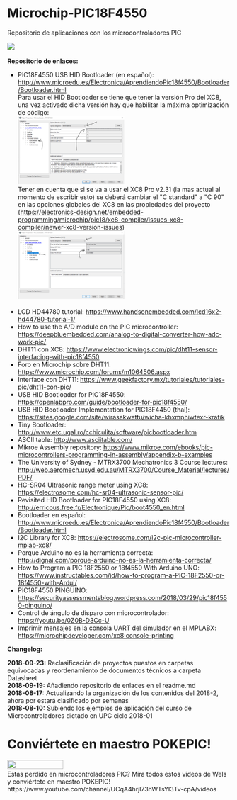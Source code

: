 # Microchip-PIC18F4550
Repositorio de aplicaciones con los microcontroladores PIC

<img src="PIC18F4550_1.gif">

<b>Repositorio de enlaces:</b><br>
- PIC18F4550 USB HID Bootloader (en español): http://www.microedu.es/Electronica/AprendiendoPic18f4550/Bootloader/Bootloader.html <br>
Para usar el HID Bootloader se tiene que tener la versión Pro del XC8, una vez activado dicha versión hay que habilitar la máxima optimización de código:<br>
<img src="xc8pro_1.PNG" width=50% height=50%><br>
Tener en cuenta que si se va a usar el XC8 Pro v2.31 (la mas actual al momento de escribir esto) se deberá cambiar el "C standard" a "C 90" en las opciones globales del XC8 en las propiedades del proyecto (https://electronics-design.net/embedded-programming/microchip/pic18/xc8-compiler/issues-xc8-compiler/newer-xc8-version-issues)<br>
<img src="xc8pro_0.PNG" width=50% height=50%><br><br>
- LCD HD44780 tutorial: https://www.handsonembedded.com/lcd16x2-hd44780-tutorial-1/ <br>
- How to use the A/D module on the PIC microcontroller: https://deepbluembedded.com/analog-to-digital-converter-how-adc-work-pic/ <br>
- DHT11 con XC8: https://www.electronicwings.com/pic/dht11-sensor-interfacing-with-pic18f4550 <br>
- Foro en Microchip sobre DHT11: https://www.microchip.com/forums/m1064506.aspx <br>
- Interface con DHT11: https://www.geekfactory.mx/tutoriales/tutoriales-pic/dht11-con-pic/ <br>
- USB HID Bootloader for PIC18F4550: https://openlabpro.com/guide/bootloader-for-pic18f4550/ <br>
- USB HID Bootloader Implementation for PIC18F4450 (thai): https://sites.google.com/site/wirasakwattu/wicha-khxmphiwtexr-krafik <br>
- Tiny Bootloader: http://www.etc.ugal.ro/cchiculita/software/picbootloader.htm <br>
- ASCII table: http://www.asciitable.com/ <br>
- Mikroe Assembly repository: https://www.mikroe.com/ebooks/pic-microcontrollers-programming-in-assembly/appendix-b-examples <br>
- The University of Sydney - MTRX3700 Mechatronics 3 Course lectures: http://web.aeromech.usyd.edu.au/MTRX3700/Course_Material/lectures/PDF/ <br>
- HC-SR04 Ultrasonic range meter using XC8: https://electrosome.com/hc-sr04-ultrasonic-sensor-pic/ <br>
- Revisited HID Bootloader for PIC18F4550 using XC8: http://erricous.free.fr/Electronique/Pic/boot4550_en.html <br>
- Bootloader en español: http://www.microedu.es/Electronica/AprendiendoPic18f4550/Bootloader/Bootloader.html <br>
- I2C Library for XC8: https://electrosome.com/i2c-pic-microcontroller-mplab-xc8/ <br>
- Porque Arduino no es la herramienta correcta: http://dignal.com/porque-arduino-no-es-la-herramienta-correcta/ <br>
- How to Program a PIC 18F2550 or 18f4550 With Arduino UNO: https://www.instructables.com/id/how-to-program-a-PIC-18F2550-or-18f4550-with-Ardui/ <br>
- PIC18F4550 PINGÜINO: https://securityassessmentsblog.wordpress.com/2018/03/29/pic18f4550-pinguino/ <br>
- Control de ángulo de disparo con microcontrolador: https://youtu.be/0Z0B-D3Cc-U <br>
- Imprimir mensajes en la consola UART del simulador en el MPLABX: https://microchipdeveloper.com/xc8:console-printing<br>

<b> Changelog:</b>

<b>2018-09-23:</b> Reclasificación de proyectos puestos en carpetas equivocadas y reordenamiento de documentos técnicos a carpeta Datasheet <br>
<b>2018-09-19:</b> Añadiendo repositorio de enlaces en el readme.md<br>
<b>2018-08-17:</b> Actualizando la organización de los contenidos del 2018-2, ahora por estará clasificado por semanas <br>
<b>2018-08-10:</b> Subiendo los ejemplos de aplicación del curso de Microcontroladores dictado en UPC ciclo 2018-01
<br>
<h1>Conviértete en maestro POKEPIC!</h1>
<img src="ash_ketchum_pokemon_master_by_spartandragon12_dactz9n-pre.jpg" width=50% height=50%><br>
Estas perdido en microcontroladores PIC? Mira todos estos videos de Wels y conviértete en maestro POKEPIC!<br>
https://www.youtube.com/channel/UCqA4hrjl73hWTsYI3Tv-cpA/videos <br>
